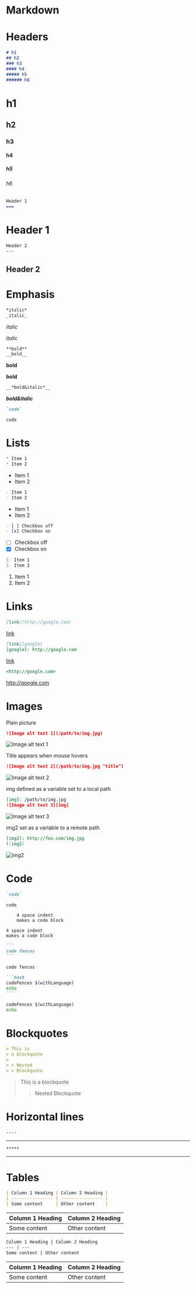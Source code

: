 Markdown
===

# Headers

```markdown
# h1
## h2
### h3
#### h4
##### h5
###### h6
```

# h1
## h2
### h3
#### h4
##### h5
###### h6

```markdown
Header 1
===
```

Header 1
===


```markdown
Header 2
---
```

Header 2
---

# Emphasis

```markdown
*italic*
_italic_
```

*italic*

_italic_

```markdown
**bold**
__bold__
```

**bold**

__bold__

```markdown
__*bold&italic*__
```

__*bold&italic*__

```markdown
`code`
```

`code`


# Lists

```markdown
* Item 1
* Item 2
```

* Item 1
* Item 2

```markdown
- Item 1
- Item 2
```

- Item 1
- Item 2

```markdown
- [ ] Checkbox off
- [x] Checkbox on
```

- [ ] Checkbox off
- [x] Checkbox on

```markdown
1. Item 1
2. Item 2
```

1. Item 1
2. Item 2


# Links

```markdown
[link](http://google.com)
```

[link](http://google.com)

```markdown
[link][google]
[google]: http://google.com
```

[link](http://google.com)

```markdown
<http://google.com>
```

<http://google.com>


# Images

Plain picture
```markdown
![Image alt text 1](/path/to/img.jpg)
```
![Image alt text 1](resources/markdown.png)

Title appears when mouse hovers
```markdown
![Image alt text 2](/path/to/img.jpg "title")
```
![Image alt text 2](resources/markdown.png "markdown.png")

img defined as a variable set to a local path
```markdown
[img]: /path/to/img.jpg
![Image alt text 3][img]
```
[img]: resources/markdown.png
![Image alt text 3][img]

img2 set as a variable to a remote path
```markdown
[img2]: http://foo.com/img.jpg
![img2]
```

[img2]: https://e7.pngegg.com/pngimages/918/742/png-clipart-logo-brand-markdown-others-blue-logo-thumbnail.png
![img2]


# Code

```markdown
`code`
```

`code`

```
    4 space indent
    makes a code block
```
    4 space indent
    makes a code block


~~~markdown
```
code fences
```
~~~

```
code fences
```


~~~markdown
```bash
codeFences $(withLanguage)
echo
```
~~~

```bash
codeFences $(withLanguage)
echo 
```


# Blockquotes

```markdown
> This is
> a blockquote
>
> > Nested
> > Blockquote
```

> This is
> a blockquote
>
> > Nested
> > Blockquote


# Horizontal lines

```markdown
----
```

------

```markdown
*****
```

*****

# Tables

```markdown
| Column 1 Heading | Column 2 Heading |
| ---------------- | ---------------- |
| Some content     | Other content    |
```

| Column 1 Heading | Column 2 Heading |
| ---------------- | ---------------- |
| Some content     | Other content    |

```markdown
Column 1 Heading | Column 2 Heading
--- | ---
Some content | Other content
```

Column 1 Heading | Column 2 Heading
--- | ---
Some content | Other content
